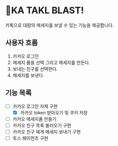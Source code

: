 # 🚀KA TAKL BLAST!

카톡으로 대량의 메세지를 보낼 수 있는 기능을 제공합니다.

## 사용자 흐름

1. 카카오 로그인
2. 메세지 폼을 선택 그리고 메세지를 만든다.
3. 보내는 친구를 선택한다.
4. 메세지를 보낸다.

## 기능 목록

- [ ] 카카오 로그인 자체 구현
  - [x] 카카오 token 받아오기 및 쿠키 저장
- [ ] 카카오 메세지폼 만들기
- [ ] 카카오 친구 목록 불러오기 구현
- [ ] 카카오 친구 에게 메세지 보내기 구현
- [ ] 토스 페이먼츠 구현
